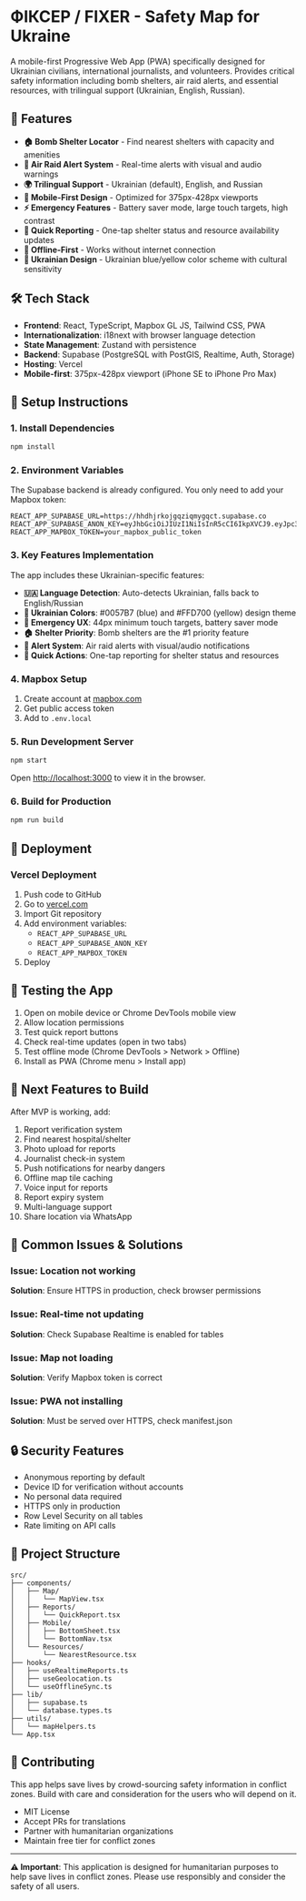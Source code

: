 # ФІКСЕР / FIXER - Safety Map for Ukraine

A mobile-first Progressive Web App (PWA) specifically designed for Ukrainian civilians, international journalists, and volunteers. Provides critical safety information including bomb shelters, air raid alerts, and essential resources, with trilingual support (Ukrainian, English, Russian).

## 🚀 Features

- **🏠 Bomb Shelter Locator** - Find nearest shelters with capacity and amenities
- **🚨 Air Raid Alert System** - Real-time alerts with visual and audio warnings
- **🌍 Trilingual Support** - Ukrainian (default), English, and Russian
- **📱 Mobile-First Design** - Optimized for 375px-428px viewports
- **⚡ Emergency Features** - Battery saver mode, large touch targets, high contrast
- **📍 Quick Reporting** - One-tap shelter status and resource availability updates
- **🔄 Offline-First** - Works without internet connection
- **🎨 Ukrainian Design** - Ukrainian blue/yellow color scheme with cultural sensitivity

## 🛠 Tech Stack

- **Frontend**: React, TypeScript, Mapbox GL JS, Tailwind CSS, PWA
- **Internationalization**: i18next with browser language detection
- **State Management**: Zustand with persistence
- **Backend**: Supabase (PostgreSQL with PostGIS, Realtime, Auth, Storage)
- **Hosting**: Vercel
- **Mobile-first**: 375px-428px viewport (iPhone SE to iPhone Pro Max)

## 📱 Setup Instructions

### 1. Install Dependencies

```bash
npm install
```

### 2. Environment Variables

The Supabase backend is already configured. You only need to add your Mapbox token:

```env
REACT_APP_SUPABASE_URL=https://hhdhjrkojgqziqmygqct.supabase.co
REACT_APP_SUPABASE_ANON_KEY=eyJhbGciOiJIUzI1NiIsInR5cCI6IkpXVCJ9.eyJpc3MiOiJzdXBhYmFzZSIsInJlZiI6ImhoZGhqcmtvamdxemlxbXlncWN0Iiwicm9sZSI6ImFub24iLCJpYXQiOjE3NTU0MzEzNzMsImV4cCI6MjA3MTAwNzM3M30.CBtzhNxcuej71Mt4HuaDWOlZS_ivEUfnZcUV08LwoCQ
REACT_APP_MAPBOX_TOKEN=your_mapbox_public_token
```

### 3. Key Features Implementation

The app includes these Ukrainian-specific features:

- **🇺🇦 Language Detection**: Auto-detects Ukrainian, falls back to English/Russian
- **🎨 Ukrainian Colors**: #0057B7 (blue) and #FFD700 (yellow) design theme
- **📱 Emergency UX**: 44px minimum touch targets, battery saver mode
- **🏠 Shelter Priority**: Bomb shelters are the #1 priority feature
- **🚨 Alert System**: Air raid alerts with visual/audio notifications
- **📍 Quick Actions**: One-tap reporting for shelter status and resources

### 4. Mapbox Setup

1. Create account at [mapbox.com](https://mapbox.com)
2. Get public access token
3. Add to `.env.local`

### 5. Run Development Server

```bash
npm start
```

Open [http://localhost:3000](http://localhost:3000) to view it in the browser.

### 6. Build for Production

```bash
npm run build
```

## 🚀 Deployment

### Vercel Deployment

1. Push code to GitHub
2. Go to [vercel.com](https://vercel.com)
3. Import Git repository
4. Add environment variables:
   - `REACT_APP_SUPABASE_URL`
   - `REACT_APP_SUPABASE_ANON_KEY`
   - `REACT_APP_MAPBOX_TOKEN`
5. Deploy

## 📱 Testing the App

1. Open on mobile device or Chrome DevTools mobile view
2. Allow location permissions
3. Test quick report buttons
4. Check real-time updates (open in two tabs)
5. Test offline mode (Chrome DevTools > Network > Offline)
6. Install as PWA (Chrome menu > Install app)

## 🔮 Next Features to Build

After MVP is working, add:

1. Report verification system
2. Find nearest hospital/shelter
3. Photo upload for reports
4. Journalist check-in system
5. Push notifications for nearby dangers
6. Offline map tile caching
7. Voice input for reports
8. Report expiry system
9. Multi-language support
10. Share location via WhatsApp

## 🐛 Common Issues & Solutions

### Issue: Location not working
**Solution**: Ensure HTTPS in production, check browser permissions

### Issue: Real-time not updating
**Solution**: Check Supabase Realtime is enabled for tables

### Issue: Map not loading
**Solution**: Verify Mapbox token is correct

### Issue: PWA not installing
**Solution**: Must be served over HTTPS, check manifest.json

## 🔒 Security Features

- Anonymous reporting by default
- Device ID for verification without accounts
- No personal data required
- HTTPS only in production
- Row Level Security on all tables
- Rate limiting on API calls

## 📂 Project Structure

```
src/
├── components/
│   ├── Map/
│   │   └── MapView.tsx
│   ├── Reports/
│   │   └── QuickReport.tsx
│   ├── Mobile/
│   │   ├── BottomSheet.tsx
│   │   └── BottomNav.tsx
│   └── Resources/
│       └── NearestResource.tsx
├── hooks/
│   ├── useRealtimeReports.ts
│   ├── useGeolocation.ts
│   └── useOfflineSync.ts
├── lib/
│   ├── supabase.ts
│   └── database.types.ts
├── utils/
│   └── mapHelpers.ts
└── App.tsx
```

## 🤝 Contributing

This app helps save lives by crowd-sourcing safety information in conflict zones. Build with care and consideration for the users who will depend on it.

- MIT License
- Accept PRs for translations
- Partner with humanitarian organizations
- Maintain free tier for conflict zones

---

**⚠️ Important**: This application is designed for humanitarian purposes to help save lives in conflict zones. Please use responsibly and consider the safety of all users.
